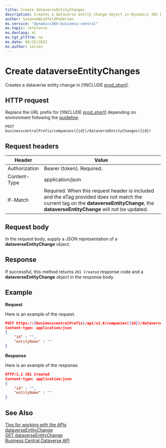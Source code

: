 ```yaml
---
title: Create dataverseEntityChanges
description: Creates a dataverse entity change object in Dynamics 365 Business Central.
author: SusanneWindfeldPedersen
ms.service: "dynamics365-business-central"
ms.topic: reference
ms.devlang: al
ms.tgt_pltfrm: na
ms.date: 08/25/2022
ms.author: solsen
---
```


<!-- NOTE: This article is an auto-generated stub from the metadata file. -->
<!-- The sections marked with an EDIT_IS_REQUIRED require manual editing. -->
# Create dataverseEntityChanges

Creates a dataverse entity change in [!INCLUDE [prod_short](../../includes/prod_short.md)].

## HTTP request

Replace the URL prefix for [!INCLUDE [prod_short](../../includes/prod_short.md)] depending on environment following the [guideline](../../api-reference/v2.0/endpoints-apis-for-dynamics.md).

```
POST businesscentralPrefix/companies({id})/dataverseEntityChanges({id})
```

## Request headers

|Header|Value|
|------|-----|
|Authorization  |Bearer {token}. Required. |
|Content-Type  |application/json|
|If-Match      |Required. When this request header is included and the eTag provided does not match the current tag on the **dataverseEntityChange**, the **dataverseEntityChange** will not be updated. |

## Request body

In the request body, supply a JSON representation of a **dataverseEntityChange** object.

## Response

If successful, this method returns ```201 Created``` response code and a **dataverseEntityChange** object in the response body.


## Example

**Request**

Here is an example of the request.

```json
POST https://{businesscentralPrefix}/api/v2.0/companies({id})/dataverseEntityChanges({id})
Content-type: application/json
{
    "id" : "",
    "entityName" : ""
}
```

**Response**

Here is an example of the response.

```json
HTTP/1.1 201 Created
Content-type: application/json
{
    "id" : "",
    "entityName" : ""
}
```

## See Also

[Tips for working with the APIs](/dynamics365/business-central/dev-itpro/developer/devenv-connect-apps-tips)  
[dataverseEntityChange](../resources/dynamics_dataverseEntityChange.md)  
[GET dataverseEntityChange](dynamics_dataverseentitychange_get.md)  
[Business Central Dataverse API](../dynamics-dataverse-api.md)  
